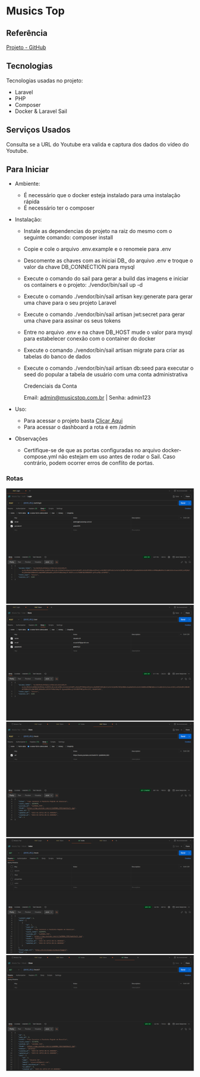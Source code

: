 # Musics Top

## Referência
[Projeto - GitHub](https://github.com/jansenfelipe/top5-tiao-carreiro)

## Tecnologias

Tecnologias usadas no projeto:

* Laravel
* PHP
* Composer
* Docker & Laravel Sail

## Serviços Usados

Consulta se a URL do Youtube era valida e captura dos dados do vídeo do Youtube.

## Para Iniciar

* Ambiente:
    - É necessário que o docker esteja instalado para uma instalação rápida
    - É necessário ter o composer

* Instalação:
    - Instale as dependencias do projeto na raiz do mesmo com o seguinte comando: composer install
    - Copie e cole o arquivo .env.example e o renomeie para .env
    - Descomente as chaves com as iniciai DB_ do arquivo .env e troque o valor da chave DB_CONNECTION para mysql
    - Execute o comando do sail para gerar a build das imagens e iniciar os containers e o projeto: ./vendor/bin/sail up -d
    - Execute o comando ./vendor/bin/sail artisan key:generate para gerar uma chave para o seu projeto Laravel
    - Execute o comando ./vendor/bin/sail artisan jwt:secret para gerar uma chave para assinar os seus tokens
    - Entre no arquivo .env e na chave DB_HOST mude o valor para mysql para estabelecer conexão com o container do docker
    - Execute o comando ./vendor/bin/sail artisan migrate para criar as tabelas do banco de dados
    - Execute o comando ./vendor/bin/sail artisan db:seed para executar o seed do popular a tabela de usuário com uma conta administrativa

      Credenciais da Conta

      Email: admin@musicstop.com.br | Senha: admin123

* Uso:
    - Para acessar o projeto basta [Clicar Aqui](http://0.0.0.0/)
    - Para acessar o dashboard a rota é em /admin

* Observações
    - Certifique-se de que as portas configuradas no arquivo docker-compose.yml não estejam em uso antes de rodar o Sail. Caso contrário, podem ocorrer erros de conflito de portas.

### Rotas

![Rota de Login](https://github.com/ThiagoAlvesPHP/musics-top-backend/blob/master/readme/login.png)
![Rota de Registro de Usuário](https://github.com/ThiagoAlvesPHP/musics-top-backend/blob/master/readme/register_user.png)
![Rota de Registro da Música](https://github.com/ThiagoAlvesPHP/musics-top-backend/blob/master/readme/register_music.png)
![Rota de Listar as Músicas](https://github.com/ThiagoAlvesPHP/musics-top-backend/blob/master/readme/musics.png)
![Rota de Ver a Música](https://github.com/ThiagoAlvesPHP/musics-top-backend/blob/master/readme/music.png)
